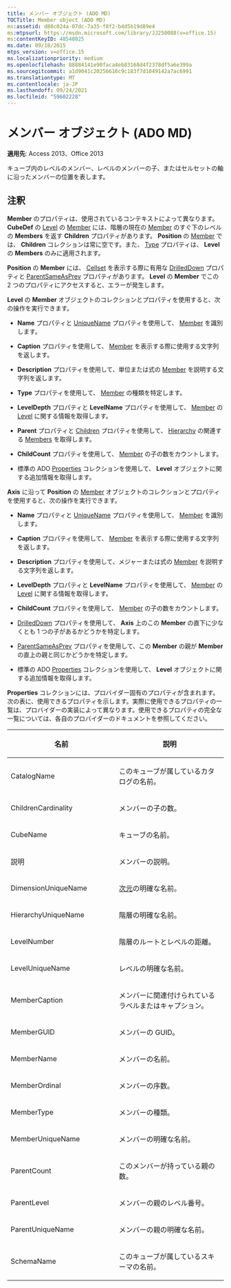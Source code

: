 ```yaml
---
title: メンバー オブジェクト (ADO MD)
TOCTitle: Member object (ADO MD)
ms:assetid: d80c024a-07dc-7a35-f8f2-b4d5b19d89e4
ms:mtpsurl: https://msdn.microsoft.com/library/JJ250088(v=office.15)
ms:contentKeyID: 48548025
ms.date: 09/18/2015
mtps_version: v=office.15
ms.localizationpriority: medium
ms.openlocfilehash: 88884141e90faca4eb83168d4f2378df5a6e399a
ms.sourcegitcommit: a1d9041c20256616c9c183f7d1049142a7ac6991
ms.translationtype: MT
ms.contentlocale: ja-JP
ms.lasthandoff: 09/24/2021
ms.locfileid: "59602228"
---
```

# <a name="member-object-ado-md"></a>メンバー オブジェクト (ADO MD)


**適用先**: Access 2013、Office 2013

キューブ内のレベルのメンバー、レベルのメンバーの子、またはセルセットの軸に沿ったメンバーの位置を表します。

## <a name="remarks"></a>注釈

**Member** のプロパティは、使用されているコンテキストによって異なります。 **CubeDef** の [Level](level-object-ado-md.md) の [Member](cubedef-object-ado-md.md) には、階層の現在の [Member](children-property-ado-md.md) のすぐ下のレベルの **Members** を返す **Children** プロパティがあります。 **Position** の [Member](position-object-ado-md.md) では、 **Children** コレクションは常に空です。また、 [Type](type-property-ado-md.md) プロパティは、 **Level** の **Members** のみに適用されます。

**Position** の **Member** には、 [Cellset](drilleddown-property-ado-md.md) を表示する際に有用な [DrilledDown](parentsameasprev-property-ado-md.md) プロパティと [ParentSameAsPrev](cellset-object-ado-md.md) プロパティがあります。 **Level** の **Member** でこの 2 つのプロパティにアクセスすると、エラーが発生します。

**Level** の **Member** オブジェクトのコレクションとプロパティを使用すると、次の操作を実行できます。

  - **Name** プロパティと [UniqueName](name-property-ado-md.md) プロパティを使用して、 [Member](uniquename-property-ado-md.md) を識別します。

  - **Caption** プロパティを使用して、 [Member](caption-property-ado-md.md) を表示する際に使用する文字列を返します。

  - **Description** プロパティを使用して、単位または式の [Member](description-property-ado-md.md) を説明する文字列を返します。

  - **Type** プロパティを使用して、 [Member](type-property-ado-md.md) の種類を特定します。

  - **LevelDepth** プロパティと **LevelName** プロパティを使用して、 [Member](leveldepth-property-ado-md.md) の [Level](levelname-property-ado-md.md) に関する情報を取得します。

  - **Parent** プロパティと [Children](hierarchy-object-ado-md.md) プロパティを使用して、 [Hierarchy](parent-property-ado-md.md) の関連する [Members](children-property-ado-md.md) を取得します。

  - **ChildCount** プロパティを使用して、 [Member](childcount-property-ado-md.md) の子の数をカウントします。

  - 標準の ADO [Properties](properties-collection-ado.md) コレクションを使用して、 **Level** オブジェクトに関する追加情報を取得します。

**Axis** に沿って **Position** の [Member](axis-object-ado-md.md) オブジェクトのコレクションとプロパティを使用すると、次の操作を実行できます。

  - **Name** プロパティと [UniqueName](name-property-ado-md.md) プロパティを使用して、 [Member](uniquename-property-ado-md.md) を識別します。

  - **Caption** プロパティを使用して、 [Member](caption-property-ado-md.md) を表示する際に使用する文字列を返します。

  - **Description** プロパティを使用して、メジャーまたは式の [Member](description-property-ado-md.md) を説明する文字列を返します。

  - **LevelDepth** プロパティと **LevelName** プロパティを使用して、 [Member](leveldepth-property-ado-md.md) の [Level](levelname-property-ado-md.md) に関する情報を取得します。

  - **ChildCount** プロパティを使用して、 [Member](childcount-property-ado-md.md) の子の数をカウントします。

  - [DrilledDown](drilleddown-property-ado-md.md) プロパティを使用して、 **Axis** 上のこの **Member** の直下に少なくとも 1 つの子があるかどうかを特定します。

  - [ParentSameAsPrev](parentsameasprev-property-ado-md.md) プロパティを使用して、この **Member** の親が **Member** の直上の親と同じかどうかを特定します。

  - 標準の ADO [Properties](properties-collection-ado.md) コレクションを使用して、 **Level** オブジェクトに関する追加情報を取得します。

**Properties** コレクションには、プロバイダー固有のプロパティが含まれます。次の表に、使用できるプロパティを示します。実際に使用できるプロパティの一覧は、プロバイダーの実装によって異なります。使用できるプロパティの完全な一覧については、各自のプロバイダーのドキュメントを参照してください。

<table>
<colgroup>
<col style="width: 50%" />
<col style="width: 50%" />
</colgroup>
<thead>
<tr class="header">
<th><p>名前</p></th>
<th><p>説明</p></th>
</tr>
</thead>
<tbody>
<tr class="odd">
<td><p>CatalogName</p></td>
<td><p>このキューブが属しているカタログの名前。</p></td>
</tr>
<tr class="even">
<td><p>ChildrenCardinality</p></td>
<td><p>メンバーの子の数。</p></td>
</tr>
<tr class="odd">
<td><p>CubeName</p></td>
<td><p>キューブの名前。</p></td>
</tr>
<tr class="even">
<td><p>説明</p></td>
<td><p>メンバーの説明。</p></td>
</tr>
<tr class="odd">
<td><p>DimensionUniqueName</p></td>
<td><p><a href="dimension-object-ado-md.md">次元</a>の明確な名前。</p></td>
</tr>
<tr class="even">
<td><p>HierarchyUniqueName</p></td>
<td><p>階層の明確な名前。</p></td>
</tr>
<tr class="odd">
<td><p>LevelNumber</p></td>
<td><p>階層のルートとレベルの距離。</p></td>
</tr>
<tr class="even">
<td><p>LevelUniqueName</p></td>
<td><p>レベルの明確な名前。</p></td>
</tr>
<tr class="odd">
<td><p>MemberCaption</p></td>
<td><p>メンバーに関連付けられているラベルまたはキャプション。</p></td>
</tr>
<tr class="even">
<td><p>MemberGUID</p></td>
<td><p>メンバーの GUID。</p></td>
</tr>
<tr class="odd">
<td><p>MemberName</p></td>
<td><p>メンバーの名前。</p></td>
</tr>
<tr class="even">
<td><p>MemberOrdinal</p></td>
<td><p>メンバーの序数。</p></td>
</tr>
<tr class="odd">
<td><p>MemberType</p></td>
<td><p>メンバーの種類。</p></td>
</tr>
<tr class="even">
<td><p>MemberUniqueName</p></td>
<td><p>メンバーの明確な名前。</p></td>
</tr>
<tr class="odd">
<td><p>ParentCount</p></td>
<td><p>このメンバーが持っている親の数。</p></td>
</tr>
<tr class="even">
<td><p>ParentLevel</p></td>
<td><p>メンバーの親のレベル番号。</p></td>
</tr>
<tr class="odd">
<td><p>ParentUniqueName</p></td>
<td><p>メンバーの親の明確な名前。</p></td>
</tr>
<tr class="even">
<td><p>SchemaName</p></td>
<td><p>このキューブが属しているスキーマの名前。</p></td>
</tr>
</tbody>
</table>

